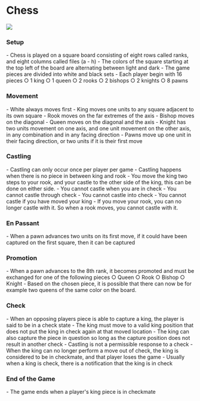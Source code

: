 # Chess 

<img src="https://travis-ci.com/danielricci/Chess.svg?token=mMTpyEqHpouDpJNArzCm&branch=master" />

<h3>Setup</h3>
- Chess is played on a square board consisting of eight rows called ranks, and eight columns called files (a - h)
- The colors of the square starting at the top left of the board are alternating between light and dark
- The game pieces are divided into white and black sets
- Each player begin with 16 pieces
	○ 1 king
	○ 1 queen
	○ 2 rooks
	○ 2 bishops
	○ 2 knights
	○ 8 pawns

<h3>Movement</h3>
- White always moves first
- King moves one units to any square adjacent to its own square
- Rook moves on the far extremes of the axis
- Bishop moves on the diagonal
- Queen moves on the diagonal and the axis
- Knight has two units movement on one axis, and one unit movement on the other axis, in any combination and in any facing direction
- Pawns move up one unit in their facing direction, or two units if it is their first move
	
<h3>Castling</h3>
- Castling can only occur once per player per game
- Castling happens when there is no piece in between king and rook 
- You move the king two steps to your rook, and your castle to the other side of the king, this can be done on either side.  
- You cannot castle when you are in check
- You cannot castle through check 
- You cannot castle into check
- You cannot castle if you have moved your king
- If you move your rook, you can no longer castle with it.  So when a rook moves, you cannot castle with it.

<h3>En Passant</h3>
- When a pawn advances two units on its first move, if it could have been captured on the first square, then it can be captured
	
<h3>Promotion</h3>
- When a pawn advances to the 8th rank, it becomes promoted and must be exchanged for one of the following pieces
	○ Queen
	○ Rook
	○ Bishop
	○ Knight
- Based on the chosen piece, it is possible that there can now be for example two queens of the same color on the board.

<h3>Check</h3>
- When an opposing players piece is able to capture a king, the player is said to be in a check state
- The king must move to a valid king position that does not put the king in check again at that moved location
- The king can also capture the piece in question so long as the capture position does not result in another check
- Castling is not a permissible response to a check
- When the king can no longer perform a move out of check, the king is considered to be in checkmate, and that player loses the game
- Usually when a king is check, there is a notification that the king is in check
	
<h3>End of the Game</h3>
- The game ends when a player's king piece is in checkmate
